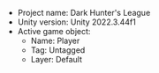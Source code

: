 <!-- UNITY CODE ASSIST INSTRUCTIONS START -->
- Project name: Dark Hunter's League
- Unity version: Unity 2022.3.44f1
- Active game object:
  - Name: Player
  - Tag: Untagged
  - Layer: Default
<!-- UNITY CODE ASSIST INSTRUCTIONS END -->